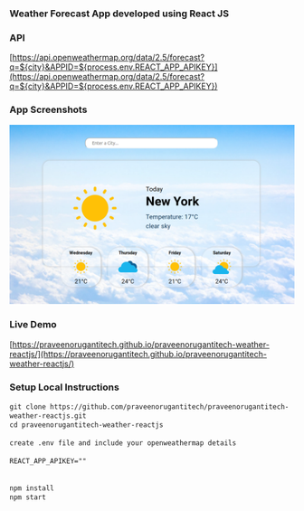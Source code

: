### Weather Forecast App developed using React JS

### API

[https://api.openweathermap.org/data/2.5/forecast?q=${city}&APPID=${process.env.REACT_APP_APIKEY}](https://api.openweathermap.org/data/2.5/forecast?q=${city}&APPID=${process.env.REACT_APP_APIKEY})

### App Screenshots

![screenshot of the app](https://raw.githubusercontent.com/praveenorugantitech/praveenorugantitech-weather-reactjs/master/src/images/screenshot.png)


### Live Demo

[https://praveenorugantitech.github.io/praveenorugantitech-weather-reactjs/](https://praveenorugantitech.github.io/praveenorugantitech-weather-reactjs/)


### Setup Local Instructions

```
git clone https://github.com/praveenorugantitech/praveenorugantitech-weather-reactjs.git
cd praveenorugantitech-weather-reactjs

create .env file and include your openweathermap details

REACT_APP_APIKEY=""


npm install
npm start

```


